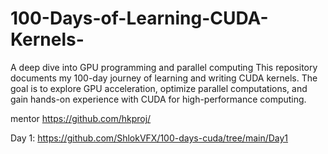 # 100-Days-of-Learning-CUDA-Kernels-
A deep dive into GPU programming and parallel computing  This repository documents my 100-day journey of learning and writing CUDA kernels. The goal is to explore GPU acceleration, optimize parallel computations, and gain hands-on experience with CUDA for high-performance computing.

mentor https://github.com/hkproj/

Day 1: https://github.com/ShlokVFX/100-days-cuda/tree/main/Day1
